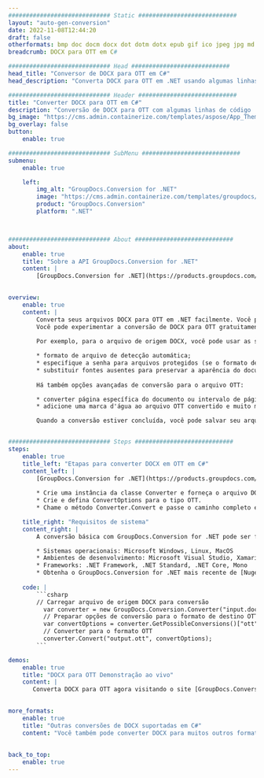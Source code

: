 ```yaml
---
############################# Static ############################
layout: "auto-gen-conversion"
date: 2022-11-08T12:44:20
draft: false
otherformats: bmp doc docm docx dot dotm dotx epub gif ico jpeg jpg md odt ott pdf png psd rtf tex tif tiff txt xps
breadcrumb: DOCX para OTT em C#

############################# Head ############################
head_title: "Conversor de DOCX para OTT em C#"
head_description: "Converta DOCX para OTT em .NET usando algumas linhas de código. Use a API de conversão de documentos do GroupDocs para converter mais de 160 formatos de arquivo."

############################# Header ############################
title: "Converter DOCX para OTT em C#"
description: "Conversão de DOCX para OTT com algumas linhas de código .NET"
bg_image: "https://cms.admin.containerize.com/templates/aspose/App_Themes/V3/images/bg/header1.png"
bg_overlay: false
button:
    enable: true

############################# SubMenu ############################
submenu:
    enable: true

    left:
        img_alt: "GroupDocs.Conversion for .NET"
        image: "https://cms.admin.containerize.com/templates/groupdocs/images/product-logos/90x90-noborder/groupdocs-conversion-net.png"
        product: "GroupDocs.Conversion"
        platform: ".NET"



############################# About ############################
about:
    enable: true
    title: "Sobre a API GroupDocs.Conversion for .NET"
    content: |
        [GroupDocs.Conversion for .NET](https://products.groupdocs.com/conversion/net/) pode ser usado para converter Microsoft Word, Excel, PowerPoint, PDF, Visio e outros formatos. GroupDocs.Conversion é uma API independente que é adequada para sistemas internos e de back-end onde é necessário alto desempenho. Não depende de nenhum software como Microsoft ou Open Office.
    

overview:
    enable: true
    content: |
        Converta seus arquivos DOCX para OTT em .NET facilmente. Você pode usar apenas algumas linhas de código C# em qualquer plataforma de sua escolha, como - Windows, Linux, macOS.
        Você pode experimentar a conversão de DOCX para OTT gratuitamente e avaliar a qualidade dos resultados da conversão. Juntamente com cenários de conversão de arquivo simples, você pode tentar opções mais avançadas para carregar o arquivo de origem DOCX e para salvar o resultado de saída OTT. 
        
        Por exemplo, para o arquivo de origem DOCX, você pode usar as seguintes opções de carregamento:

        * formato de arquivo de detecção automática;
        * especifique a senha para arquivos protegidos (se o formato de arquivo suportar);
        * substituir fontes ausentes para preservar a aparência do documento.
        
        Há também opções avançadas de conversão para o arquivo OTT:

        * converter página específica do documento ou intervalo de páginas;
        * adicione uma marca d'água ao arquivo OTT convertido e muito mais.

        Quando a conversão estiver concluída, você pode salvar seu arquivo OTT no caminho do arquivo local ou em qualquer armazenamento de terceiros, como FTP, Amazon S3, Google Drive, Dropbox etc. Observe - para converter DOCX para {{ TO}} não há necessidade de nenhum software adicional instalado - como MS Office, Open Office, Adobe Acrobat Reader etc.


############################# Steps ############################
steps:
    enable: true
    title_left: "Etapas para converter DOCX em OTT em C#"
    content_left: |
        [GroupDocs.Conversion for .NET](https://products.groupdocs.com/conversion/net/) torna mais fácil para os desenvolvedores converter um arquivo DOCX para OTT com algumas linhas de código.
        
        * Crie uma instância da classe Converter e forneça o arquivo DOCX com o caminho completo
        * Crie e defina ConvertOptions para o tipo OTT.
        * Chame o método Converter.Convert e passe o caminho completo e o formato (OTT) como parâmetro

    title_right: "Requisitos de sistema"
    content_right: |
        A conversão básica com GroupDocs.Conversion for .NET pode ser feita em apenas algumas etapas simples. Nossas APIs são suportadas em todas as principais plataformas e sistemas operacionais. Antes de executar o código abaixo, certifique-se de ter os seguintes pré-requisitos instalados em seu sistema.

        * Sistemas operacionais: Microsoft Windows, Linux, MacOS
        * Ambientes de desenvolvimento: Microsoft Visual Studio, Xamarin, MonoDevelop
        * Frameworks: .NET Framework, .NET Standard, .NET Core, Mono
        * Obtenha o GroupDocs.Conversion for .NET mais recente de [Nuget](https://www.nuget.org/packages/groupdocs.conversion)
         
    code: |
        ```csharp    
        // Carregar arquivo de origem DOCX para conversão
          var converter = new GroupDocs.Conversion.Converter("input.docx");
          // Preparar opções de conversão para o formato de destino OTT
          var convertOptions = converter.GetPossibleConversions()["ott"].ConvertOptions;
          // Converter para o formato OTT
          converter.Convert("output.ott", convertOptions);
        ```

demos:
    enable: true
    title: "DOCX para OTT Demonstração ao vivo"
    content: |
       Converta DOCX para OTT agora visitando o site [GroupDocs.Conversion App](https://products.groupdocs.app/conversion/family). A demonstração online tem as seguintes vantagens
          

more_formats:
    enable: true
    title: "Outras conversões de DOCX suportadas em C#"
    content: "Você também pode converter DOCX para muitos outros formatos de arquivo. Por favor, veja a lista abaixo."
       
       
back_to_top:
    enable: true
---
```


